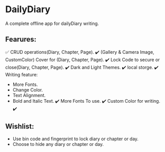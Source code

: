 # DailyDiary
 A complete offline app for dailyDiary writing.
## Fearures:
✅ CRUD operations(Diary, Chapter, Page).
✔️ (Gallery & Camera Image, CustomColor) Cover for (Diary, Chapter, Page).
✔️ Lock Code to secure or close(Diary, Chapter, Page).
✔️ Dark and Light Themes.
✔️ local storge.
✔️ Writing feature:
  * More Fonts.
  * Change Color.
  * Text Alignment.
  * Bold and Italic Text.
✔️ More Fonts To use.
✔️ Custom Color for writing.
✔️ 


## Wishlist:
- Use bin code and fingerprint to lock diary or chapter or day.
- Choose to hide any diary or chapter or day. 
